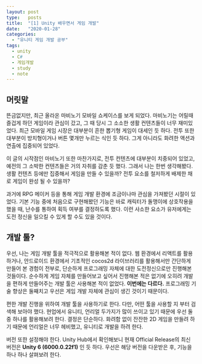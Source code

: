 ```yaml
---
layout: post
type:   posts
title:  "[1] Unity 배우면서 게임 개발"
date:   "2020-01-28"
categories:
  - "유니티 게임 개발 공부"
tags:
  - unity
  - C#
  - 게임개발
  - study
  - note
---
```


## 머릿말
뜬금없지만, 최근 올라온 마비노기 모바일 쇼케이스를 보게 되었다. 마비노기는 어릴때 즐겁게 하던 게임이라 관심이 갔고, 그 때 당시 그 소소한 생활 컨텐츠들이 너무 재미있었다. 최근 모바일 게임 시장은 대부분이 흔한 뽑기형 게임이 대세인 듯 하다. 전투 또한 대부분이 방치형이거나 버튼 몇개만 누르는 식인 듯 하다. 그게 아니라도 화려한 액션과 연출에 집중되어 있었다. 

이 글의 시작점인 마비노기 또한 마찬가지로, 전투 컨텐츠에 대부분이 치중되어 있었고, 예전의 그 소박한 컨텐츠들은 거의 자취를 감춘 듯 했다. 그래서 나는 한번 생각해봤다. 생활 컨텐츠 등에만 집중해서 게임을 만들 수 있을까? 전투 요소를 철저하게 배제한 채로 게임이 완성 될 수 있을까?

과거에 RPG 메이커 등을 통해 게임 개발 환경에 조금이나마 관심을 가져봤던 시절이 있었다. 기본 기능 중에 처음으로 구현해봤던 기능은 바로 캐릭터가 돌맹이에 상호작용을 했을 때, 난수를 통하여 획득 여부를 결정하도록 했다. 이런 사소한 요소가 유저에게는 도전 정신을 일으킬 수 있게 할 수도 있을 것이다.

## 개발 툴?
우선, 나는 게임 개발 툴을 적극적으로 활용해본 적이 없다. 웹 환경에서 리액트를 활용하거나, 안드로이드 환경에서 기초적인 cocos2d 라이브러리를 활용해서만 간단하게 만들어 본 경험이 전부로, 단순하게 프로그래밍 자체에 대한 도전정신으로만 진행해본 것들이다. 순수하게 게임 자체를 만들어보고 싶어서 진행해본 적은 없기에 오히려 개발을 편하게 만들어주는 개발 툴은 사용해본 적이 없었다. **이번에는 다르다.** 프로그래밍 기술 향상은 둘째치고 우선은 게임 개발 자체에 관심이 생긴 것이기 때문이다.

편한 개발 진행을 위하여 개발 툴을 사용하기로 한다. 다만, 어떤 툴을 사용할 지 부터 검색해 보아야 했다. 현업에서 유니티, 언리얼 두가지가 많이 쓰이고 있기 때문에 우선 둘 중 하나를 활용해보려 한다. 결정은 단순하다. 화려함 없이 잔잔한 2D 게임을 만들려 하기 때문에 언리얼은 너무 헤비했고, 유니티로 개발을 하려 한다.

버전 또한 설정해야 한다. Unity Hub에서 확인해보니 현재 Official Release의 최신 버전은 **Unity 6 (6000.0.22f1)** 인 듯 하다. 우선은 해당 버전을 다운받은 후, 기능을 하나 하나 살펴보려 한다.